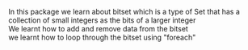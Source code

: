 In this package we learn about bitset which is a type of Set that has a collection of small integers as the bits of a larger integer<br />
We learnt how to add and remove data from the bitset<br />
we learnt how to loop through the bitset using "foreach"<br />
